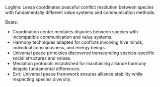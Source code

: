 ﻿---
series: 5
novella: 2
file: S5N2_CH06
type: chapter
pov: Leesa
setting: Harmony coordination center - peace maintenance
word_target_min: 1201
word_target_max: 2299
status: outline
---
Logline: Leesa coordinates peaceful conflict resolution between species with fundamentally different value systems and communication methods.

Beats:
- Coordination center mediates disputes between species with incompatible communication and value systems.
- Harmony techniques adapted for conflicts involving hive minds, individual consciousness, and energy beings.
- Universal peace principles discovered transcending species-specific social structures and values.
- Mediation protocols established for maintaining alliance harmony despite fundamental differences.
- Exit: Universal peace framework ensures alliance stability while respecting species diversity.